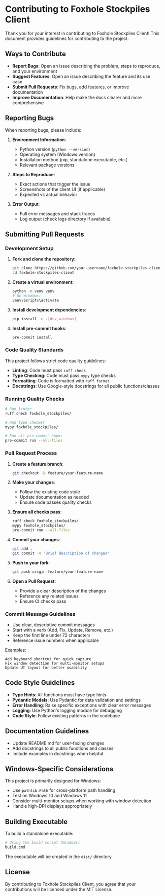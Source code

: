 # Contributing to Foxhole Stockpiles Client

Thank you for your interest in contributing to Foxhole Stockpiles Client! This document provides guidelines for contributing to the project.

## Ways to Contribute

- **Report Bugs**: Open an issue describing the problem, steps to reproduce, and your environment
- **Suggest Features**: Open an issue describing the feature and its use case
- **Submit Pull Requests**: Fix bugs, add features, or improve documentation
- **Improve Documentation**: Help make the docs clearer and more comprehensive

## Reporting Bugs

When reporting bugs, please include:

1. **Environment Information**:
   - Python version (`python --version`)
   - Operating system (Windows version)
   - Installation method (pip, standalone executable, etc.)
   - Relevant package versions

2. **Steps to Reproduce**:
   - Exact actions that trigger the issue
   - Screenshots of the client UI (if applicable)
   - Expected vs actual behavior

3. **Error Output**:
   - Full error messages and stack traces
   - Log output (check logs directory if available)

## Submitting Pull Requests

### Development Setup

1. **Fork and clone the repository**:
   ```bash
   git clone https://github.com/your-username/foxhole-stockpiles-client.git
   cd foxhole-stockpiles-client
   ```

2. **Create a virtual environment**:
   ```bash
   python -m venv venv
   # On Windows:
   venv\Scripts\activate
   ```

3. **Install development dependencies**:
   ```bash
   pip install -e .[dev,windows]
   ```

4. **Install pre-commit hooks**:
   ```bash
   pre-commit install
   ```

### Code Quality Standards

This project follows strict code quality guidelines:

- **Linting**: Code must pass `ruff check`
- **Type Checking**: Code must pass `mypy` type checks
- **Formatting**: Code is formatted with `ruff format`
- **Docstrings**: Use Google-style docstrings for all public functions/classes

### Running Quality Checks

```bash
# Run linter
ruff check foxhole_stockpiles/

# Run type checker
mypy foxhole_stockpiles/

# Run all pre-commit hooks
pre-commit run --all-files
```

### Pull Request Process

1. **Create a feature branch**:
   ```bash
   git checkout -b feature/your-feature-name
   ```

2. **Make your changes**:
   - Follow the existing code style
   - Update documentation as needed
   - Ensure code passes quality checks

3. **Ensure all checks pass**:
   ```bash
   ruff check foxhole_stockpiles/
   mypy foxhole_stockpiles/
   pre-commit run --all-files
   ```

4. **Commit your changes**:
   ```bash
   git add .
   git commit -m "Brief description of changes"
   ```

5. **Push to your fork**:
   ```bash
   git push origin feature/your-feature-name
   ```

6. **Open a Pull Request**:
   - Provide a clear description of the changes
   - Reference any related issues
   - Ensure CI checks pass

### Commit Message Guidelines

- Use clear, descriptive commit messages
- Start with a verb (Add, Fix, Update, Remove, etc.)
- Keep the first line under 72 characters
- Reference issue numbers when applicable

Examples:
```
Add keyboard shortcut for quick capture
Fix window detection for multi-monitor setups
Update UI layout for better usability
```

## Code Style Guidelines

- **Type Hints**: All functions must have type hints
- **Pydantic Models**: Use Pydantic for data validation and settings
- **Error Handling**: Raise specific exceptions with clear error messages
- **Logging**: Use Python's logging module for debugging
- **Code Style**: Follow existing patterns in the codebase

## Documentation Guidelines

- Update README.md for user-facing changes
- Add docstrings to all public functions and classes
- Include examples in docstrings when helpful

## Windows-Specific Considerations

This project is primarily designed for Windows:

- Use `pathlib.Path` for cross-platform path handling
- Test on Windows 10 and Windows 11
- Consider multi-monitor setups when working with window detection
- Handle high-DPI displays appropriately

## Building Executable

To build a standalone executable:

```bash
# Using the build script (Windows)
build.cmd
```

The executable will be created in the `dist/` directory.

## License

By contributing to Foxhole Stockpiles Client, you agree that your contributions will be licensed under the MIT License.
